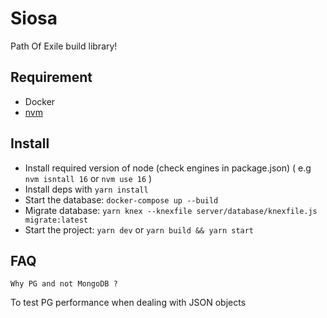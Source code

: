 # Siosa

Path Of Exile build library!

## Requirement

- Docker
- [nvm](https://github.com/nvm-sh/nvm)

## Install

- Install required version of node (check engines in package.json) ( e.g `nvm isntall 16` or `nvm use 16` )
- Install deps with `yarn install`
- Start the database: `docker-compose up --build`
- Migrate database: `yarn knex --knexfile server/database/knexfile.js migrate:latest`
- Start the project: `yarn dev` or `yarn build && yarn start`

## FAQ

`Why PG and not MongoDB ?`

To test PG performance when dealing with JSON objects